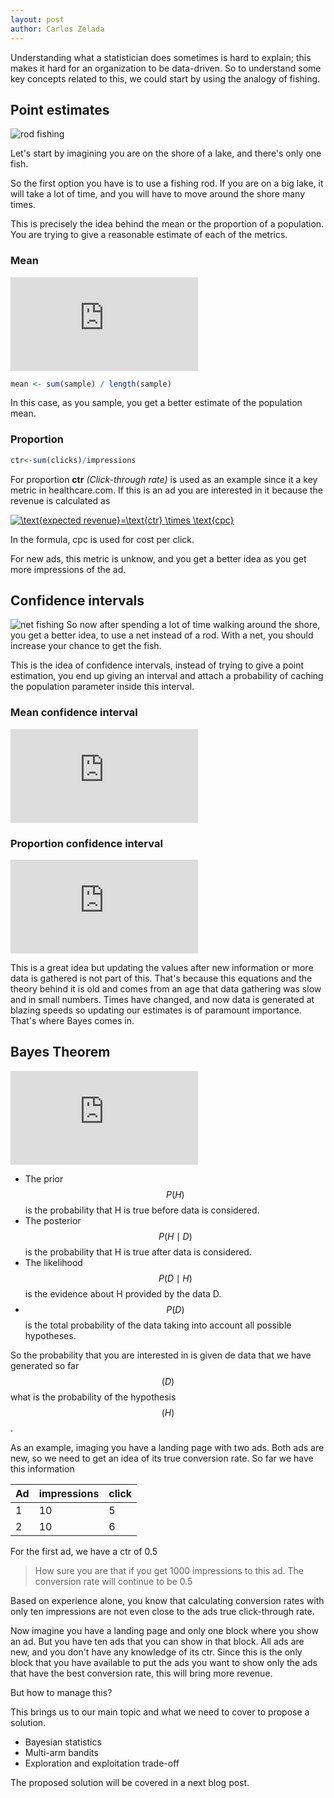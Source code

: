 ```yaml
---
layout: post
author: Carlos Zelada
---
```


Understanding what a statistician does sometimes is hard to explain; this makes it hard for an organization to be data-driven.  So to understand some key concepts related to this, we could start by using the analogy of fishing.

## Point estimates
![rod fishing](http://www.potatobushcamp.com/images/activities/potato-bush-fishing-2-L.jpg)

Let's start by imagining you are on the shore of a lake, and there's only one fish. 

So the first option you have is to use a fishing rod. If you are on a big lake, it will take a lot of time, and you will have to move around the shore many times.



This is precisely the idea behind the mean or the proportion of a population. You are trying to give a reasonable estimate of each of the metrics.

### Mean

![mean](https://latex.codecogs.com/png.latex?%5Ctext%7Bmean%7D%20%3D%20%5Cfrac%7B%5Csum_%7Bi%3D1%7D%5En%20x_i%7D%7Bn%7D)

```R
mean <- sum(sample) / length(sample)
```
In this case,  as you sample, you get a better estimate of the population mean.

### Proportion
```R
ctr<-sum(clicks)/impressions
```
For proportion **ctr** *(Click-through rate)* is used as an example since it a key metric in healthcare.com. If this is an ad you are interested in it because the revenue is calculated as 

<a href="https://www.codecogs.com/eqnedit.php?latex=\text{expected&space;revenue}=\text{ctr}&space;\times&space;\text{cpc}" target="_blank"><img src="https://latex.codecogs.com/gif.latex?\text{expected&space;revenue}=\text{ctr}&space;\times&space;\text{cpc}" title="\text{expected revenue}=\text{ctr} \times \text{cpc}" /></a>

In the formula, cpc is used for cost per click.

For new ads, this metric is unknow, and you get a better idea as you get more impressions of the ad.

## Confidence intervals
![net fishing](https://media.nationalgeographic.org/assets/photos/000/257/25789.jpg)
So now after spending a lot of time walking around the shore, you get a better idea, to use a net instead of a rod. With a net, you should increase your chance to get the fish. 

This is the idea of confidence intervals, instead of trying to give a point estimation, you end up giving an interval and attach a probability of caching the population parameter inside this interval.

### Mean confidence interval
![mean confidence interval](https://latex.codecogs.com/gif.latex?%5Cmu%20%5Cin%20%28%5Cbar%20x%20-Z_%7B%5Calpha/2%7D%5Cfrac%7B%5Csigma%7D%7B%5Csqrt%20n%7D%2C%5Cbar%20x%20&plus;%20Z_%7B%5Calpha/2%7D%5Cfrac%7B%5Csigma%7D%7B%5Csqrt%20n%7D%29)

### Proportion confidence interval
![proportion confidence interval](https://latex.codecogs.com/gif.latex?%5Crho%20%5Cin%20%5Cleft%28%5Chat%20%5Crho%20-%20z_%7B%5Calpha/2%7D%5Csqrt%7B%5Cfrac%7B%5Chat%20%5Crho%20%281%20-%20%5Chat%20%5Crho%20%29%7D%7Bn%7D%7D%2C%5Chat%20%5Crho%20&plus;%20z_%7B%5Calpha/2%7D%5Csqrt%7B%5Cfrac%7B%5Chat%20%5Crho%20%281%20-%20%5Chat%20%5Crho%20%29%7D%7Bn%7D%7D%20%5Cright%20%29)


This is a great idea but updating the values after new information or more data is gathered is not part of this. That's because this equations and the theory behind it is old and comes from an age that data gathering was slow and in small numbers. Times have changed, and now data is generated at blazing speeds so updating our estimates is of paramount importance. That's where Bayes comes in.

## Bayes Theorem

![Bayes Theorem](https://latex.codecogs.com/gif.latex?P%28H%7CD%29%3D%5Cfrac%7BP%28D%7CH%29P%28H%29%7D%7BP%28D%29%7D)

- The prior  $$P(H)$$ is the probability that H is true before data is considered.
- The posterior $$P(H \mid D)$$ is the probability that H is true after data is considered.
- The likelihood $$P(D \mid H)$$ is the evidence about H provided by the data D.
- $$P(D)$$ is the total probability of the data taking into account all possible hypotheses.

So the probability that you are interested in is given de data that we have generated so far $$(D)$$ what is the probability of the hypothesis $$(H)$$. 

As an example, imaging you have a landing page with two ads. Both ads are new, so we need to get an idea of its true conversion rate. So far we have this information


| Ad | impressions | click |
|---|-----|-----|
|1 | 10 | 5 |
|2 | 10 | 6 |


For the first ad, we have a ctr of 0.5

> How sure you are that if you get 1000 impressions to this ad. The conversion rate will continue to be 0.5

Based on experience alone, you know that calculating conversion rates with only ten impressions are not even close to the ads true click-through rate.

Now imagine you have a landing page and only one block where you show an ad. But you have ten ads that you can show in that block. All ads are new, and you don't have any knowledge of its ctr. Since this is the only block that you have available to put the ads you want to show only the ads that have the best conversion rate, this will bring more revenue. 

But how to manage this?

This brings us to our main topic and what we need to cover to propose a solution.

- Bayesian statistics
- Multi-arm bandits 
- Exploration and exploitation trade-off

The proposed solution will be covered in a next blog post.


